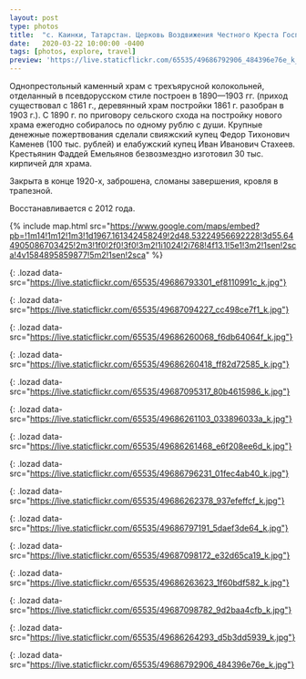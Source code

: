 ```yaml
---
layout: post
type: photos
title:  "с. Каинки, Татарстан. Церковь Воздвижения Честного Креста Господня"
date:   2020-03-22 10:00:00 -0400
tags: [photos, explore, travel]
preview: 'https://live.staticflickr.com/65535/49686792906_484396e76e_k_d.jpg'
---
```


Однопрестольный каменный храм с трехъярусной колокольней, отделанный в псевдорусском стиле построен в 1890—1903 гг. (приход существовал с 1861 г., деревянный храм постройки 1861 г. разобран в 1903 г.).
С 1890 г. по приговору сельского схода на постройку нового храма ежегодно собиралось по одному рублю с души. Крупные денежные пожертвования сделали свияжский купец Федор Тихонович Каменев (100 тыс. рублей) и елабужский купец Иван Иванович Стахеев. Крестьянин Фаддей Емельянов безвозмездно изготовил 30 тыс. кирпичей для храма. 

Закрыта в конце 1920-х, заброшена, сломаны завершения, кровля в трапезной.

Восстанавливается с 2012 года.

{% include map.html src="https://www.google.com/maps/embed?pb=!1m14!1m12!1m3!1d1967.161342458249!2d48.53224956692228!3d55.644905086703425!2m3!1f0!2f0!3f0!3m2!1i1024!2i768!4f13.1!5e1!3m2!1sen!2sca!4v1584895859877!5m2!1sen!2sca" %}

![](){: .lozad data-src="https://live.staticflickr.com/65535/49686793301_ef8110991c_k.jpg"}

![](){: .lozad data-src="https://live.staticflickr.com/65535/49687094227_cc498ce7f1_k.jpg"}

![](){: .lozad data-src="https://live.staticflickr.com/65535/49686260068_f6db64064f_k.jpg"}

![](){: .lozad data-src="https://live.staticflickr.com/65535/49686260418_ff82d72585_k.jpg"}

![](){: .lozad data-src="https://live.staticflickr.com/65535/49687095317_80b4615986_k.jpg"}

![](){: .lozad data-src="https://live.staticflickr.com/65535/49686261103_033896033a_k.jpg"}

![](){: .lozad data-src="https://live.staticflickr.com/65535/49686261468_e6f208ee6d_k.jpg"}

![](){: .lozad data-src="https://live.staticflickr.com/65535/49686796231_01fec4ab40_k.jpg"}

![](){: .lozad data-src="https://live.staticflickr.com/65535/49686262378_937efeffcf_k.jpg"}

![](){: .lozad data-src="https://live.staticflickr.com/65535/49686797191_5daef3de64_k.jpg"}

![](){: .lozad data-src="https://live.staticflickr.com/65535/49687098172_e32d65ca19_k.jpg"}

![](){: .lozad data-src="https://live.staticflickr.com/65535/49686263623_1f60bdf582_k.jpg"}

![](){: .lozad data-src="https://live.staticflickr.com/65535/49687098782_9d2baa4cfb_k.jpg"}

![](){: .lozad data-src="https://live.staticflickr.com/65535/49686264293_d5b3dd5939_k.jpg"}

![](){: .lozad data-src="https://live.staticflickr.com/65535/49686792906_484396e76e_k.jpg"}

